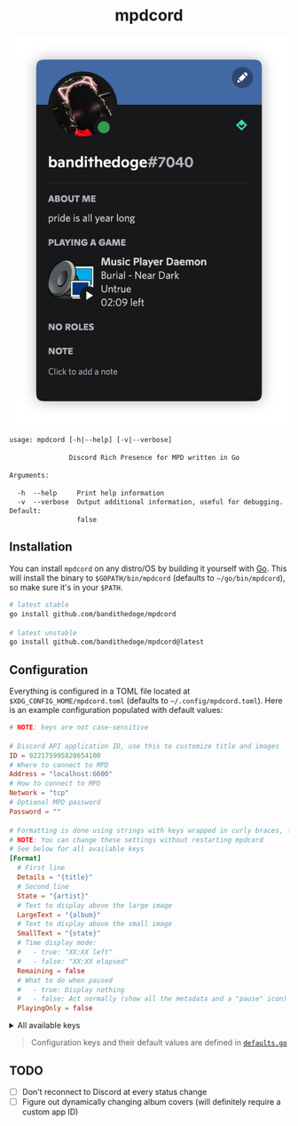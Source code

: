 <div align="center">

# mpdcord

![bangin](assets/screenshot.png)

</div>

```console
usage: mpdcord [-h|--help] [-v|--verbose]

               Discord Rich Presence for MPD written in Go

Arguments:

  -h  --help     Print help information
  -v  --verbose  Output additional information, useful for debugging. Default:
                 false
```

## Installation

You can install `mpdcord` on any distro/OS by building it yourself with [Go](https://go.dev/doc/install). This will install the binary to `$GOPATH/bin/mpdcord` (defaults to `~/go/bin/mpdcord`), so make sure it's in your `$PATH`.

```bash
# latest stable
go install github.com/bandithedoge/mpdcord

# latest unstable
go install github.com/bandithedoge/mpdcord@latest
```

## Configuration

Everything is configured in a TOML file located at `$XDG_CONFIG_HOME/mpdcord.toml` (defaults to `~/.config/mpdcord.toml`). Here is an example configuration populated with default values:

```toml
# NOTE: keys are not case-sensitive

# Discord API application ID, use this to customize title and images
ID = 922175995828654100
# Where to connect to MPD
Address = "localhost:6600"
# How to connect to MPD
Network = "tcp"
# Optional MPD password
Password = ""

# Formatting is done using strings with keys wrapped in curly braces, for example: "{title}"
# NOTE: You can change these settings without restarting mpdcord
# See below for all available keys
[Format]
  # First line
  Details = "{title}"
  # Second line
  State = "{artist}"
  # Text to display above the large image
  LargeText = "{album}"
  # Text to display above the small image
  SmallText = "{state}"
  # Time display mode:
  #   - true: "XX:XX left"
  #   - false: "XX:XX elapsed"
  Remaining = false
  # What to do when paused
  #   - true: Display nothing
  #   - false: Act normally (show all the metadata and a "pause" icon)
  PlayingOnly = false
```

<details>
<summary>All available keys</summary>

-   `album`: the album name.
-   `albumartist`: on multi-artist albums, this is the artist name which shall be used for the whole album. The exact meaning of this tag is not well-defined.
-   `albumartistsort`: same as albumartist, but for sorting.
-   `albums`: number of albums
-   `albumsort`: same as album, but for sorting.
-   `artist`: the artist name. Its meaning is not well-defined; see “composer” and “performer” for more specific tags.
-   `artists`: number of artists
-   `artistsort`: same as artist, but for sorting. This usually omits prefixes such as “The”.
-   `audio`: The format emitted by the decoder plugin during playback, format: samplerate:bits:channels. See Global Audio Format for a detailed explanation.
-   `bitrate`: instantaneous bitrate in kbps
-   `comment`: a human-readable comment about this song. The exact meaning of this tag is not well-defined.
-   `composer`: the artist who composed the song.
-   `composersort`: same as composer, but for sorting.
-   `conductor`: the conductor who conducted the song.
-   `consume`: 0 or 1
-   `date`: the song’s release date. This is usually a 4-digit year.
-   `db_playtime`: sum of all song times in the database in seconds
-   `db_update`: last db update in UNIX time (seconds since 1970-01-01 UTC)
-   `disc`: the decimal disc number in a multi-disc album.
-   `duration`: Duration of the current song in seconds.
-   `elapsed`: Total time elapsed within the current song in seconds, but with higher resolution.
-   `ensemble`: the ensemble performing this song, e.g. “Wiener Philharmoniker”.
-   `error`: if there is an error, returns message here
-   `genre`: the music genre.
-   `grouping`: “used if the sound belongs to a larger category of sounds/music” (from the IDv2.4.0 TIT1 description).
-   `label`: the name of the label or publisher.
-   `location`: location of the recording, e.g. “Royal Albert Hall”.
-   `mixrampdb`: mixramp threshold in dB
-   `mixrampdelay`: mixrampdelay in seconds
-   `mood`: the mood of the audio with a few keywords.
-   `movement`: name of the movement, e.g. “Andante con moto”.
-   `movementnumber`: movement number, e.g. “2” or “II”.
-   `musicbrainz_albumartistid`: the album artist id in the MusicBrainz database.
-   `musicbrainz_albumid`: the album id in the MusicBrainz database.
-   `musicbrainz_artistid`: the artist id in the MusicBrainz database.
-   `musicbrainz_releasetrackid`: the release track id in the MusicBrainz database.
-   `musicbrainz_trackid`: the track id in the MusicBrainz database.
-   `musicbrainz_workid`: the work id in the MusicBrainz database.
-   `name`: a name for this song. This is not the song title. The exact meaning of this tag is not well-defined. It is often used by badly configured internet radio stations with broken tags to squeeze both the artist name and the song title in one tag.
-   `nextsong`: playlist song number of the next song to be played
-   `nextsongid`: playlist songid of the next song to be played
-   `originaldate`: the song’s original release date.
-   `partition`: the name of the current partition (see Partition commands)
-   `performer`: the artist who performed the song.
-   `playlist`: 31-bit unsigned integer, the playlist version number
-   `playlistlength`: integer, the length of the playlist
-   `playtime`: time length of music played
-   `random`: 0 or 1
-   `repeat`: 0 or 1
-   `single`: 0, 1, or oneshot 6
-   `song`: playlist song number of the current song stopped on or playing
-   `songid`: playlist songid of the current song stopped on or playing
-   `songs`: number of songs
-   `state`: play, stop, or pause
-   `time`: total time elapsed (of current playing/paused song) in seconds (deprecated, use elapsed instead)
-   `title`: the song title.
-   `track`: the decimal track number within the album.
-   `updating_db`: job id
-   `uptime`: daemon uptime in seconds
-   `volume`: 0-100 (deprecated: -1 if the volume cannot be determined)
-   `work`: “a work is a distinct intellectual or artistic creation, which can be expressed in the form of one or more audio recordings”
-   `xfade`: crossfade in seconds (see Cross-Fading)

</details>

> Configuration keys and their default values are defined in [`defaults.go`](defaults.go)

## TODO

-   [ ] Don't reconnect to Discord at every status change
-   [ ] Figure out dynamically changing album covers (will definitely require a custom app ID)
